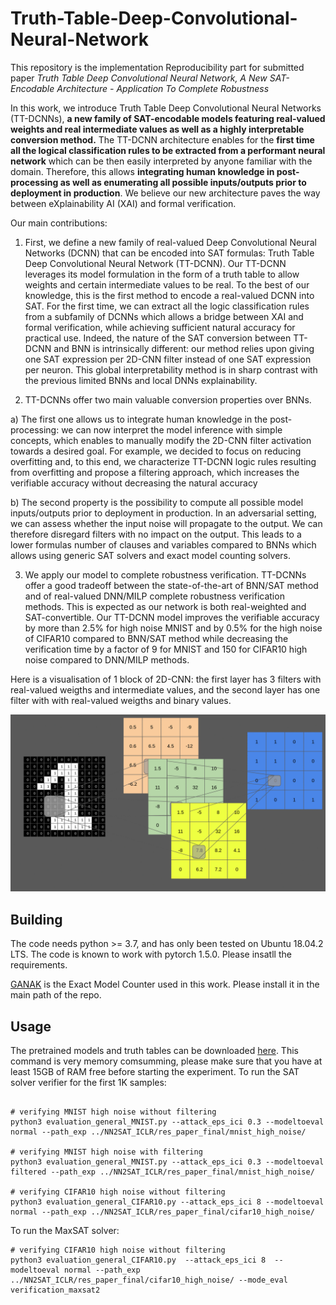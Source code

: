 # Truth-Table-Deep-Convolutional-Neural-Network

This repository is the implementation Reproducibility part for submitted paper _Truth Table Deep Convolutional Neural Network, A New SAT-Encodable Architecture - Application To Complete Robustness_

In this work, we introduce Truth Table Deep Convolutional Neural Networks (TT-DCNNs), **a new family of SAT-encodable models featuring real-valued weights and real intermediate values as well as a highly interpretable conversion method.** The TT-DCNN architecture enables for the **first time all the logical classification rules to be extracted from a performant neural network** which can be then easily interpreted by anyone familiar with the domain. Therefore, this allows **integrating human knowledge in post-processing as well as enumerating all possible inputs/outputs prior to deployment in production**. We believe our new architecture paves the way between eXplainability AI (XAI) and formal verification. 

Our main contributions:

1. First, we define a new family of real-valued Deep Convolutional Neural Networks (DCNN) that can be encoded into SAT formulas: Truth Table Deep Convolutional Neural Network (TT-DCNN). Our TT-DCNN leverages its model formulation in the form of a truth table to allow weights and certain intermediate values to be real. To the best of our knowledge, this is the first method to encode a real-valued DCNN into SAT. For the first time, we can extract all the logic classification rules from a subfamily of DCNNs which allows a bridge between XAI and formal verification, while achieving sufficient natural accuracy for practical use. Indeed, the nature of the SAT conversion between TT-DCNN and BNN is intrinsically different: our method relies upon giving one SAT expression per 2D-CNN filter instead of one SAT expression per neuron. This global interpretability method is in sharp contrast with the previous limited BNNs and local DNNs explainability.

2. TT-DCNNs offer two main valuable conversion properties over BNNs. 

a) The first one allows us to integrate human knowledge in the post-processing:  we can now interpret the model inference with simple concepts, which enables to manually modify the 2D-CNN filter activation towards a desired goal. For example, we decided to focus on reducing overfitting and, to this end, we characterize TT-DCNN logic rules resulting from overfitting and propose a filtering approach, which increases the verifiable accuracy without decreasing the natural accuracy 

b) The second property is the possibility to compute all possible model inputs/outputs prior to deployment in production. In an adversarial setting, we can assess whether the input noise will propagate to the output. We can therefore disregard filters with no impact on the output. This leads to a lower formulas number of clauses and variables compared to BNNs which allows using generic SAT solvers and exact model counting solvers.

3. We apply our model to complete robustness verification. TT-DCNNs offer a good tradeoff between the state-of-the-art of BNN/SAT method and of real-valued DNN/MILP complete robustness verification methods. This is expected as our network is both real-weighted and SAT-convertible.  Our TT-DCNN model improves the verifiable accuracy by more than 2.5\% for high noise MNIST and by 0.5\% for the high noise of CIFAR10 compared to BNN/SAT method while decreasing the verification time by a factor of 9 for MNIST and 150 for CIFAR10 high noise compared to DNN/MILP methods. 



Here is a visualisation of 1 block of 2D-CNN: the first layer has 3 filters with real-valued weigths and intermediate values, and the second layer has one filter with with real-valued weigths and  binary values.

![screen-gif](./gif/animatedGIF.gif)

## Building

The code needs python >= 3.7, and  has only been tested on Ubuntu 18.04.2 LTS. The
code is known to work with pytorch 1.5.0. Please insatll the requirements.

[GANAK](https://github.com/meelgroup/ganak) is the Exact Model Counter used in
this work. Please install it in the main path of the repo.

## Usage

The pretrained
models and truth tables can be downloaded [here](https://drive.google.com/drive/folders/1vso485OSVgIuCHxzmOK2hLAWCNHcCluR?usp=sharing).
This command is very memory comsumming, please make sure that you have at least 15GB of RAM free before starting the experiment.
To run the SAT solver verifier for the first 1K samples:

```

# verifying MNIST high noise without filtering
python3 evaluation_general_MNIST.py --attack_eps_ici 0.3 --modeltoeval normal --path_exp ../NN2SAT_ICLR/res_paper_final/mnist_high_noise/

# verifying MNIST high noise with filtering
python3 evaluation_general_MNIST.py --attack_eps_ici 0.3 --modeltoeval filtered --path_exp ../NN2SAT_ICLR/res_paper_final/mnist_high_noise/

# verifying CIFAR10 high noise without filtering
python3 evaluation_general_CIFAR10.py --attack_eps_ici 8 --modeltoeval normal --path_exp ../NN2SAT_ICLR/res_paper_final/cifar10_high_noise/

```
To run the MaxSAT solver:

```
# verifying CIFAR10 high noise without filtering
python3 evaluation_general_CIFAR10.py  --attack_eps_ici 8  --modeltoeval normal --path_exp ../NN2SAT_ICLR/res_paper_final/cifar10_high_noise/ --mode_eval verification_maxsat2

```


